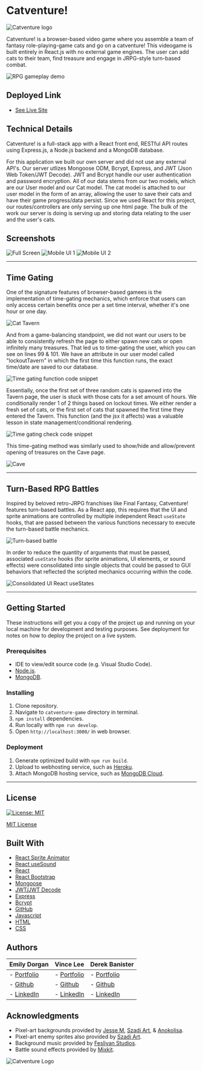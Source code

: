 # Catventure!

![Catventure logo](/screenshots/catventure-logo.png)

Catventure! is a browser-based video game where you assemble a team of fantasy role-playing-game cats and go on a catventure! This videogame is built entirely in React.js with no external game engines. The user can add cats to their team, find treasure and engage in JRPG-style turn-based combat.

![RPG gameplay demo](/screenshots/rpg-demo.gif)

## Deployed Link

-   [See Live Site](https://catventure.herokuapp.com/)

## Technical Details

Catventure! is a full-stack app with a React front end, RESTful API routes using Express.js, a Node.js backend and a MongoDB database.

For this application we built our own server and did not use any external API's. Our server utlizes Mongoose ODM, Bcrypt, Express, and JWT (Json Web Token/JWT Decode). JWT and Bcrypt handle our user authentication and password encryption. All of our data stems from our two models, which are our User model and our Cat model. The cat model is attached to our user model in the form of an array, allowing the user to save their cats and have their game progress/data persist. Since we used React for this project, our routes/controllers are only serving up one html page. The bulk of the work our server is doing is serving up and storing data relating to the user and the user's cats.

## Screenshots

![Full Screen](/screenshots/full-screen.png)
![Mobile UI 1](/screenshots/mobile-ui.png)
![Mobile UI 2](/screenshots/mobile-ui2.png)

---

## Time Gating

One of the signature features of browser-based gamees is the implementation of time-gating mechanics, which enforce that users can only access certain benefits once per a set time interval, whether it's one hour or one day.

![Cat Tavern](/screenshots/tavern.png)

And from a game-balancing standpoint, we did not want our users to be able to consistently refresh the page to either spawn new cats or open infinitely many treasures. That led us to time-gating the user, which you can see on lines 99 & 101. We have an attribute in our user model called "lockoutTavern" in which the first time this function runs, the exact time/date are saved to our database.

![Time gating function code snippet](/screenshots/snippet-lockout-api.png)

Essentially, once the first set of three random cats is spawned into the Tavern page, the user is stuck with those cats for a set amount of hours. We conditionally render 1 of 2 things based on lockout times. We either render a fresh set of cats, or the first set of cats that spawned the first time they entered the Tavern. This function (and the jsx it affects) was a valuable lesson in state management/conditional rendering.

![Time gating check code snippet](/screenshots/snippet-lockout-check.png)

This time-gating method was similarly used to show/hide and allow/prevent opening of treasures on the Cave page.

![Cave](/screenshots/cave.png)

---

## Turn-Based RPG Battles

Inspired by beloved retro-JRPG franchises like Final Fantasy, Catventure! features turn-based battles. As a React app, this requires that the UI and sprite animations are controlled by multiple independent React `useState` hooks, that are passed between the various functions necessary to execute the turn-based battle mechanics.

![Turn-based battle](/screenshots/turn-based-battle.gif)

In order to reduce the quantity of arguments that must be passed, associated `useState` hooks (for sprite animations, UI elements, or sound effects) were consolidated into single objects that could be passed to GUI behaviors that reflected the scripted mechanics occurring within the code.

![Consolidated UI React useStates](/screenshots/ui-useStates.png)

---

## Getting Started

These instructions will get you a copy of the project up and running on your local machine for development and testing purposes. See deployment for notes on how to deploy the project on a live system.

### Prerequisites

-   IDE to view/edit source code (e.g. Visual Studio Code).
-   [Node.js](https://nodejs.org/en/).
-   [MongoDB](https://www.mongodb.com/).

### Installing

1. Clone repository.
1. Navigate to `catventure-game` directory in terminal.
1. `npm install` dependencies.
1. Run locally with `npm run develop`.
1. Open `http://localhost:3000/` in web browser.

### Deployment

1. Generate optimized build with `npm run build`.
1. Upload to webhosting service, such as [Heroku](https://www.heroku.com/).
1. Attach MongoDB hosting service, such as [MongoDB Cloud](https://www.mongodb.com/).

---

## License

[![License: MIT](https://img.shields.io/badge/License-MIT-yellow.svg)](https://opensource.org/licenses/MIT)

[MIT License](https://vince-lee.mit-license.org/)

## Built With

-   [React Sprite Animator](https://www.npmjs.com/package/react-sprite-animator)
-   [React useSound](https://www.joshwcomeau.com/react/announcing-use-sound-react-hook/)
-   [React](https://reactjs.org/)
-   [React Bootstrap](https://react-bootstrap.github.io/)
-   [Mongoose](https://mongoosejs.com/)
-   [JWT/JWT Decode](https://jwt.io/)
-   [Express](https://expressjs.com/)
-   [Bcrypt](https://www.npmjs.com/package/bcrypt)
-   [GitHub](https://github.com/)
-   [Javascript](https://developer.mozilla.org/en-US/docs/Web/JavaScript)
-   [HTML](https://developer.mozilla.org/en-US/docs/Web/HTML)
-   [CSS](https://developer.mozilla.org/en-US/docs/Web/CSS)

## Authors

| **Emily Dorgan**                                        | **Vince Lee**                                              | **Derek Banister**                                             |
| ------------------------------------------------------- | ---------------------------------------------------------- | -------------------------------------------------------------- |
| - [Portfolio](https://emdorgan.github.io/portfolio/)    | - [Portfolio](https://starryblue7.github.io/portfolio-iv/) | - [Portfolio](https://tylerbyeager.github.io/first-portfolio/) |
| - [Github](https://github.com/emdorgan)                 | - [Github](https://github.com/StarryBlue7)                 | - [Github](https://github.com/DerekBanister)                   |
| - [LinkedIn](https://www.linkedin.com/in/emily-dorgan/) | - [LinkedIn](https://www.linkedin.com/in/vince-lee/)       | - [LinkedIn](https://www.linkedin.com/in/DerekBanister/)       |

## Acknowledgments

-   Pixel-art backgrounds provided by [Jesse M](https://jesse-m.itch.io/jungle-pack), [Szadi Art](https://szadiart.itch.io/pixel-fantasy-caves), & [Anokolisa](https://anokolisa.itch.io/montain-forest-asset-pack).
-   Pixel-art enemy sprites also provided by [Szadi Art](https://szadiart.itch.io/animated-character-pack).
-   Background music provided by [Fesliyan Studios](https://www.fesliyanstudios.com/).
-   Battle sound effects provided by [Mixkit](https://mixkit.co/).

![Catventure Logo](/screenshots/catventure-icon.png)
